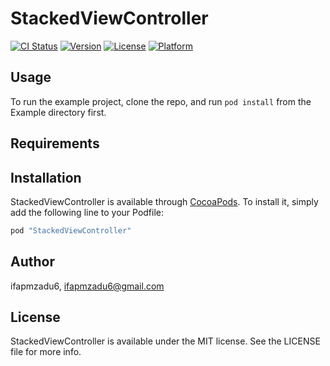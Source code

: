 # StackedViewController

[![CI Status](http://img.shields.io/travis/ifapmzadu6/StackedViewController.svg?style=flat)](https://travis-ci.org/ifapmzadu6/StackedViewController)
[![Version](https://img.shields.io/cocoapods/v/StackedViewController.svg?style=flat)](http://cocoapods.org/pods/StackedViewController)
[![License](https://img.shields.io/cocoapods/l/StackedViewController.svg?style=flat)](http://cocoapods.org/pods/StackedViewController)
[![Platform](https://img.shields.io/cocoapods/p/StackedViewController.svg?style=flat)](http://cocoapods.org/pods/StackedViewController)

## Usage

To run the example project, clone the repo, and run `pod install` from the Example directory first.

## Requirements

## Installation

StackedViewController is available through [CocoaPods](http://cocoapods.org). To install
it, simply add the following line to your Podfile:

```ruby
pod "StackedViewController"
```

## Author

ifapmzadu6, ifapmzadu6@gmail.com

## License

StackedViewController is available under the MIT license. See the LICENSE file for more info.
